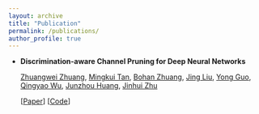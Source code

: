 ```yaml
---
layout: archive
title: "Publication"
permalink: /publications/
author_profile: true
---
```




- **Discrimination-aware Channel Pruning for Deep Neural Networks**

  [Zhuangwei Zhuang](https://arxiv.org/search/cs?searchtype=author&query=Zhuang%2C+Z), [Mingkui Tan](https://arxiv.org/search/cs?searchtype=author&query=Tan%2C+M), [Bohan Zhuang](https://arxiv.org/search/cs?searchtype=author&query=Zhuang%2C+B), [Jing Liu](https://arxiv.org/search/cs?searchtype=author&query=Liu%2C+J), [Yong Guo](https://arxiv.org/search/cs?searchtype=author&query=Guo%2C+Y), [Qingyao Wu](https://arxiv.org/search/cs?searchtype=author&query=Wu%2C+Q), [Junzhou Huang](https://arxiv.org/search/cs?searchtype=author&query=Huang%2C+J), [Jinhui Zhu](https://arxiv.org/search/cs?searchtype=author&query=Zhu%2C+J)

  [[Paper](https://arxiv.org/abs/1810.11809)] [[Code](https://github.com/MonashAI)] 

